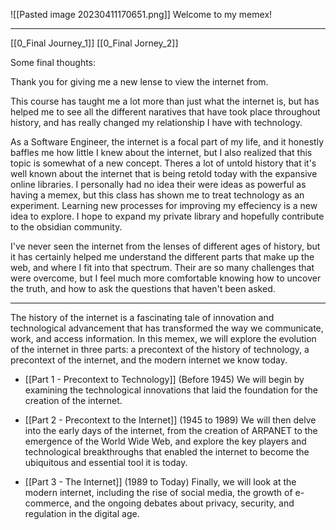 

![[Pasted image 20230411170651.png]]
Welcome to my memex!

---

[[0_Final Journey_1]]
[[0_Final Jorney_2]]

Some final thoughts:

Thank you for giving me a new lense to view the internet from.

This course has taught me a lot more than just what the internet is, but has helped me to see all the different naratives that have took place throughout history, and has really changed my relationship I have with technology.

As a Software Engineer, the internet is a focal part of my life, and it honestly baffles me how little I knew about the internet, but I also realized that this topic is somewhat of a new concept. Theres a lot of untold history that it's well known about the internet that is being retold today with the expansive online libraries. I personally had no idea their were ideas as powerful as having a memex, but this class has shown me to treat technology as an experiment. Learning new processes for improving my effeciency is a new idea to explore. I hope to expand my private library and hopefully contribute to the obsidian community.


I've never seen the internet from the lenses of different ages of history, but it has certainly helped me understand the different parts that make up the web, and where I fit into that spectrum. Their are so many challenges that were overcome, but I feel much more comfortable knowing how to uncover the truth, and how to ask the questions that haven't been asked.

---

The history of the internet is a fascinating tale of innovation and technological advancement that has transformed the way we communicate, work, and access information. In this memex, we will explore the evolution of the internet in three parts: a precontext of the history of technology, a precontext of the internet, and the modern internet we know today.

- [[Part 1 - Precontext to Technology]] (Before 1945) We will begin by examining the technological innovations that laid the foundation for the creation of the internet.

- [[Part 2 - Precontext to the Internet]] (1945 to 1989) We will then delve into the early days of the internet, from the creation of ARPANET to the emergence of the World Wide Web, and explore the key players and technological breakthroughs that enabled the internet to become the ubiquitous and essential tool it is today.

- [[Part 3 - The Internet]] (1989 to Today) Finally, we will look at the modern internet, including the rise of social media, the growth of e-commerce, and the ongoing debates about privacy, security, and regulation in the digital age.
